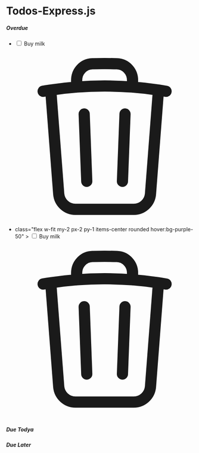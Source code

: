 # Todos-Express.js


 <h5>Overdue</h5>
          <ul class="list-none">
            <li class="todo-item">
              <div
                class="flex w-fit my-2 px-2 py-1 items-center rounded hover:bg-purple-50"
              >
                <input
                  type="checkbox"
                  id="todo-checkbox-1"
                  class="w-4 h-4 text-blue-600 rounded"
                />
                <label
                  for="todo-checkbox-1"
                  class="ml-2 text-sm text-gray-600 cursor-pointer"
                  >Buy milk</label
                >
                <a href="#" class="hidden trash-icon ml-2">
                  <svg
                    xmlns="http://www.w3.org/2000/svg"
                    fill="none"
                    viewBox="0 0 24 24"
                    stroke-width="1.5"
                    stroke="currentColor"
                    class="w-4 h-4"
                  >
                    <path
                      stroke-linecap="round"
                      stroke-linejoin="round"
                      d="m14.74 9-.346 9m-4.788 0L9.26 9m9.968-3.21c.342.052.682.107 1.022.166m-1.022-.165L18.16 19.673a2.25 2.25 0 0 1-2.244 2.077H8.084a2.25 2.25 0 0 1-2.244-2.077L4.772 5.79m14.456 0a48.108 48.108 0 0 0-3.478-.397m-12 .562c.34-.059.68-.114 1.022-.165m0 0a48.11 48.11 0 0 1 3.478-.397m7.5 0v-.916c0-1.18-.91-2.164-2.09-2.201a51.964 51.964 0 0 0-3.32 0c-1.18.037-2.09 1.022-2.09 2.201v.916m7.5 0a48.667 48.667 0 0 0-7.5 0"
                    />
                  </svg>
                </a>
              </div>
            </li>
            <li class="todo-item">
              <div>
                class="flex w-fit my-2 px-2 py-1 items-center rounded hover:bg-purple-50"
              >
                <input
                  type="checkbox"
                  id="todo-checkbox-2"
                  class="w-4 h-4 text-blue-600 rounded"
                />
                <label
                  for="todo-checkbox-2"
                  class="ml-2 text-sm text-gray-600 cursor-pointer"
                  >Buy milk</label
                >
                <a href="#" class="hidden trash-icon ml-2">
                  <svg
                    xmlns="http://www.w3.org/2000/svg"
                    fill="none"
                    viewBox="0 0 24 24"
                    stroke-width="1.5"
                    stroke="currentColor"
                    class="w-4 h-4"
                  >
                    <path
                      stroke-linecap="round"
                      stroke-linejoin="round"
                      d="m14.74 9-.346 9m-4.788 0L9.26 9m9.968-3.21c.342.052.682.107 1.022.166m-1.022-.165L18.16 19.673a2.25 2.25 0 0 1-2.244 2.077H8.084a2.25 2.25 0 0 1-2.244-2.077L4.772 5.79m14.456 0a48.108 48.108 0 0 0-3.478-.397m-12 .562c.34-.059.68-.114 1.022-.165m0 0a48.11 48.11 0 0 1 3.478-.397m7.5 0v-.916c0-1.18-.91-2.164-2.09-2.201a51.964 51.964 0 0 0-3.32 0c-1.18.037-2.09 1.022-2.09 2.201v.916m7.5 0a48.667 48.667 0 0 0-7.5 0"
                    />
                  </svg>
                </a>
              </div>
            </li>
          </ul>
          <h5>Due Todya</h5>
          <h5>Due Later</h5>